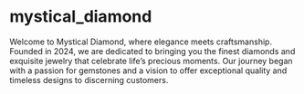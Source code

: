 # mystical_diamond
Welcome to Mystical Diamond, where elegance meets craftsmanship. Founded in 2024, we are dedicated to bringing you the finest diamonds and exquisite jewelry that celebrate life’s precious moments. Our journey began with a passion for gemstones and a vision to offer exceptional quality and timeless designs to discerning customers.